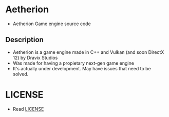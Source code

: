 # Aetherion
- Aetherion Game engine source code

## Description
- Aetherion is a game engine made in C++ and Vulkan (and soon DirectX 12) by Dravix Studios
- Was made for having a propietary next-gen game engine
- It's actually under development. May have issues that need to be solved.

# LICENSE
- Read [LICENSE](./LICENSE)